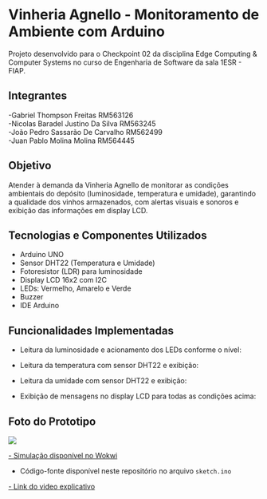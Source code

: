 # Vinheria Agnello - Monitoramento de Ambiente com Arduino

Projeto desenvolvido para o Checkpoint 02 da disciplina Edge Computing & Computer Systems no curso de Engenharia de Software da sala 1ESR - FIAP.

## Integrantes

-Gabriel Thompson Freitas RM563126\
-Nicolas Baradel Justino Da Silva RM563245\
-João Pedro Sassarão De Carvalho RM562499\
-Juan Pablo Molina Molina RM564445

## Objetivo

Atender à demanda da Vinheria Agnello de monitorar as condições ambientais do depósito (luminosidade, temperatura e umidade), garantindo a qualidade dos vinhos armazenados, com alertas visuais e sonoros e exibição das informações em display LCD.

## Tecnologias e Componentes Utilizados

- Arduino UNO
- Sensor DHT22 (Temperatura e Umidade)
- Fotoresistor (LDR) para luminosidade
- Display LCD 16x2 com I2C
- LEDs: Vermelho, Amarelo e Verde
- Buzzer
- IDE Arduino

## Funcionalidades Implementadas

- Leitura da luminosidade e acionamento dos LEDs conforme o nível:

- Leitura da temperatura com sensor DHT22 e exibição:

- Leitura da umidade com sensor DHT22 e exibição:

- Exibição de mensagens no display LCD para todas as condições acima:

## Foto do Prototipo
![](https://github.com/user-attachments/assets/a86f02c5-1a20-4f47-b501-5ef486022c43)

[- Simulação disponível no Wokwi](https://wokwi.com/projects/428143948516640769)
- Código-fonte disponível neste repositório no arquivo `sketch.ino`



[- Link do video explicativo](https://www.youtube.com/watch?v=qYjGLK8416k)
